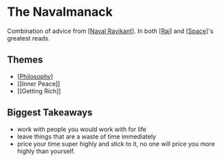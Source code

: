 # The Navalmanack

Combination of advice from [[Naval Ravikant]]. In both [[Raj]] and [[Space]]'s greatest reads.

## Themes
- [[Philosophy]]
- [[Inner Peace]]
- [[Getting Rich]]

## Biggest Takeaways
- work with people you would work with for life
- leave things that are a waste of time immediately
- price your time super highly and stick to it, no one will price you more highly than yourself.






[//begin]: # "Autogenerated link references for markdown compatibility"
[Naval Ravikant]: naval-ravikant "Naval Ravikant"
[Raj]: Raj "Raj"
[Space]: Space "Space"
[Philosophy]: philosophy "Philosophy"
[//end]: # "Autogenerated link references"